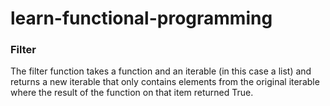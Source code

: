# learn-functional-programming

### Filter

The filter function takes a function and an iterable (in this case a list) and returns a new iterable that only contains elements from the original iterable where the result of the function on that item returned True.

